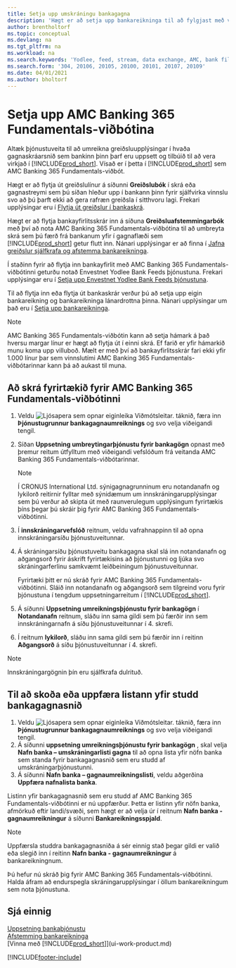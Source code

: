 ```yaml
---
title: Setja upp umskráningu bankagagna
description: 'Hægt er að setja upp bankareikninga til að fylgjast með viðskiptum og flytja bankastreymi inn eða út, eins og t.d. Yodlee.'
author: brentholtorf
ms.topic: conceptual
ms.devlang: na
ms.tgt_pltfrm: na
ms.workload: na
ms.search.keywords: 'Yodlee, feed, stream, data exchange, AMC, bank file import, bank file export, re-export, bank transfer, AMC, AMC Banking 365 Fundamentals extension, funds transfer'
ms.search.form: '304, 20106, 20105, 20100, 20101, 20107, 20109'
ms.date: 04/01/2021
ms.author: bholtorf
---
```

# Setja upp AMC Banking 365 Fundamentals-viðbótina
Altæk þjónustuveita til að umreikna greiðsluupplýsingar í hvaða gagnaskráarsnið sem bankinn þinn þarf eru uppsett og tilbúið til að vera virkjað í [!INCLUDE[prod_short](includes/prod_short.md)]. Vísað er í þetta í [!INCLUDE[prod_short](includes/prod_short.md)] sem AMC Banking 365 Fundamentals-viðbót.

Hægt er að flytja út greiðslulínur á síðunni **Greiðslubók** í skrá eða gagnastreymi sem þú síðan hleður upp í bankann þinn fyrir sjálfvirka vinnslu svo að þú þarft ekki að gera rafræn greiðsla í sitthvoru lagi. Frekari upplýsingar eru í [Flytja út greiðslur í bankaskrá](finance-make-payments-with-bank-data-conversion-service-or-sepa-credit-transfer.md#exporting-payments-to-a-bank-file).

Hægt er að flytja bankayfirlitsskrár inn á síðuna **Greiðsluafstemmingarbók** með því að nota AMC Banking 365 Fundamentals-viðbótina til að umbreyta skrá sem þú færð frá bankanum yfir í gagnaflæði sem [!INCLUDE[prod_short](includes/prod_short.md)] getur flutt inn. Nánari upplýsingar er að finna í [Jafna greiðslur sjálfkrafa og afstemma bankareikninga](receivables-apply-payments-auto-reconcile-bank-accounts.md).

Í staðinn fyrir að flytja inn bankayfirlit með AMC Banking 365 Fundamentals-viðbótinni geturðu notað Envestnet Yodlee Bank Feeds þjónustuna. Frekari upplýsingar eru í [Setja upp Envestnet Yodlee Bank Feeds þjónustuna](bank-how-setup-bank-statement-service.md).

Til að flytja inn eða flytja út bankaskrár verður þú að setja upp eigin bankareikning og bankareikninga lánardrottna þinna. Nánari upplýsingar um það eru í [Setja upp bankareikninga](bank-how-setup-bank-accounts.md).

> [!NOTE]  
> AMC Banking 365 Fundamentals-viðbótin kann að setja hámark á það hversu margar línur er hægt að flytja út í einni skrá. Ef farið er yfir hámarkið munu koma upp villuboð. Mælt er með því að bankayfirlitsskrár fari ekki yfir 1.000 línur þar sem vinnslutími AMC Banking 365 Fundamentals-viðbótarinnar kann þá að aukast til muna.

## Að skrá fyrirtækið fyrir AMC Banking 365 Fundamentals-viðbótinni
1. Veldu ![Ljósapera sem opnar eiginleika Viðmótsleitar.](media/ui-search/search_small.png "Segðu mér hvað þú vilt gera") táknið, færa inn **Þjónustugrunnur bankagagnaumreiknings** og svo velja viðeigandi tengil.  
2. Síðan **Uppsetning umbreytingarþjónustu fyrir bankagögn** opnast með þremur reitum útfylltum með viðeigandi vefslóðum frá veitanda AMC Banking 365 Fundamentals-viðbótarinnar.

    > [!NOTE]  
    >   Í CRONUS International Ltd. sýnigagnagrunninum eru notandanafn og lykilorð reitirnir fylltar með sýnidæmum um innskráningarupplýsingar sem þú verður að skipta út með raunverulegum upplýsingum fyrirtækis þíns þegar þú skráir þig fyrir AMC Banking 365 Fundamentals-viðbótinni.
3. Í **innskráningarvefslóð** reitnum, veldu vafrahnappinn til að opna innskráningarsíðu þjónustuveitunnar.  
4. Á skráningarsíðu þjónustuveitu bankagagna skal slá inn notandanafn og aðgangsorð fyrir áskrift fyrirtækisins að þjónustunni og ljúka svo skráningarferlinu samkvæmt leiðbeiningum þjónustuveitunnar.

    Fyrirtæki þitt er nú skráð fyrir AMC Banking 365 Fundamentals-viðbótinni. Sláið inn notandanafn og aðgangsorð sem tilgreind voru fyrir þjónustuna í tengdum uppsetningarreitum í [!INCLUDE[prod_short](includes/prod_short.md)].

5. Á síðunni **Uppsetning umreikningsþjónustu fyrir bankagögn** í **Notandanafn** reitnum, sláðu inn sama gildi sem þú færðir inn sem innskráningarnafn á síðu þjónustuveitunnar í 4. skrefi.
6. Í reitnum **lykilorð**, sláðu inn sama gildi sem þú færðir inn í reitinn **Aðgangsorð** á síðu þjónustuveitunnar í 4. skrefi.

> [!NOTE]  
> Innskráningargögnin þín eru sjálfkrafa dulrituð.

## Til að skoða eða uppfæra listann yfir studd bankagagnasnið
1. Veldu ![Ljósapera sem opnar eiginleika Viðmótsleitar.](media/ui-search/search_small.png "Segðu mér hvað þú vilt gera") táknið, færa inn **Þjónustugrunnur bankagagnaumreiknings** og svo velja viðeigandi tengil.
2. Á síðunni **uppsetning umreikningsþjónustu fyrir bankagögn** , skal velja **Nafn banka – umskráningarlisti gagna** til að opna lista yfir nöfn banka sem standa fyrir bankagagnasnið sem eru studd af umskráningarþjónustunni.
3. Á síðunni **Nafn banka – gagnaumreikningslisti**, veldu aðgerðina **Uppfæra nafnalista banka**.

Listinn yfir bankagagnasnið sem eru studd af AMC Banking 365 Fundamentals-viðbótinni er nú uppfærður. Þetta er listinn yfir nöfn banka, afmörkuð eftir landi/svæði, sem hægt er að velja úr í reitnum **Nafn banka - gagnaumreikningur** á síðunni **Bankareikningsspjald**.

> [!NOTE]  
>   Uppfærsla studdra bankagagnasniða á sér einnig stað þegar gildi er valið eða slegið inn í reitinn **Nafn banka - gagnaumreikningur** á bankareikningnum.

Þú hefur nú skráð þig fyrir AMC Banking 365 Fundamentals-viðbótinni. Halda áfram að endurspegla skráningarupplýsingar í öllum bankareikningum sem nota þjónustuna.

## Sjá einnig
[Uppsetning bankaþjónustu](bank-setup-banking.md)  
[Afstemming bankareikninga](bank-manage-bank-accounts.md)  
[Vinna með [!INCLUDE[prod_short](includes/prod_short.md)]](ui-work-product.md)


[!INCLUDE[footer-include](includes/footer-banner.md)]
